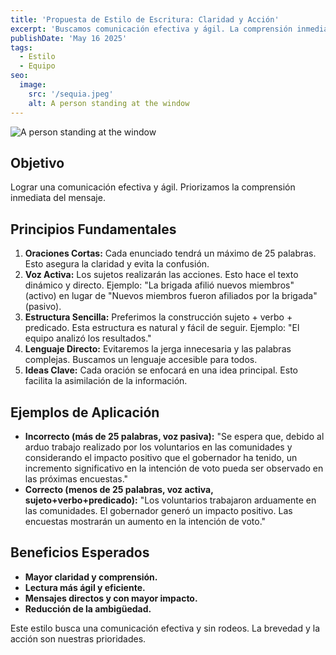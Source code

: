 ```yaml
---
title: 'Propuesta de Estilo de Escritura: Claridad y Acción'
excerpt: 'Buscamos comunicación efectiva y ágil. La comprensión inmediata es prioridad La propuesta son oraciones cortas, voz activa, estructura sencilla y lenguaje directo. Los beneficios serán una mayor claridad, una lectura ágil, mensajes directos y menos ambigüedad. Este estilo prioriza brevedad y acción para comunicar eficazmente.'
publishDate: 'May 16 2025'
tags:
  - Estilo
  - Equipo
seo:
  image:
    src: '/sequia.jpeg'
    alt: A person standing at the window
---
```


![A person standing at the window](/sequia.jpeg)

## Objetivo
Lograr una comunicación efectiva y ágil.
Priorizamos la comprensión inmediata del mensaje.

## Principios Fundamentales

1. **Oraciones Cortas:** Cada enunciado tendrá un máximo de 25 palabras. Esto asegura la claridad y evita la confusión.
2. **Voz Activa:** Los sujetos realizarán las acciones. Esto hace el texto dinámico y directo. Ejemplo: "La brigada afilió nuevos miembros" (activo) en lugar de "Nuevos miembros fueron afiliados por la brigada" (pasivo).
3. **Estructura Sencilla:** Preferimos la construcción sujeto + verbo + predicado. Esta estructura es natural y fácil de seguir. Ejemplo: "El equipo analizó los resultados."
4. **Lenguaje Directo:** Evitaremos la jerga innecesaria y las palabras complejas. Buscamos un lenguaje accesible para todos.
5. **Ideas Clave:** Cada oración se enfocará en una idea principal. Esto facilita la asimilación de la información.

## Ejemplos de Aplicación

- **Incorrecto (más de 25 palabras, voz pasiva):** "Se espera que, debido al arduo trabajo realizado por los voluntarios en las comunidades y considerando el impacto positivo que el gobernador ha tenido, un incremento significativo en la intención de voto pueda ser observado en las próximas encuestas."
- **Correcto (menos de 25 palabras, voz activa, sujeto+verbo+predicado):** "Los voluntarios trabajaron arduamente en las comunidades. El gobernador generó un impacto positivo. Las encuestas mostrarán un aumento en la intención de voto."

## Beneficios Esperados

- **Mayor claridad y comprensión.**
- **Lectura más ágil y eficiente.**
- **Mensajes directos y con mayor impacto.**
- **Reducción de la ambigüedad.**

Este estilo busca una comunicación efectiva y sin rodeos.
La brevedad y la acción son nuestras prioridades.